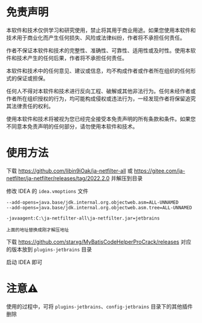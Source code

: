 # 免责声明

本软件和技术仅供学习和研究使用，禁止将其用于商业用途。如果您使用本软件和技术用于商业化而产生任何损失、风险或法律纠纷，作者将不承担任何责任。

作者不保证本软件和技术的完整性、准确性、可靠性、适用性或及时性。使用本软件和技术产生的任何后果，作者将不承担任何责任。

本软件和技术中的任何意见、建议或信息，均不构成作者或作者所在组织的任何形式的保证或担保。

任何人不得对本软件和技术进行反向工程、破解或其他非法行为。任何未经作者或作者所在组织授权的行为，均可能构成侵权或违法行为，一经发现作者将保留追究其法律责任的权利。

使用本软件和技术将被视为您已经完全接受本免责声明的所有条款和条件。如果您不同意本免责声明的任何部分，请勿使用本软件和技术。

# 使用方法

下载 https://github.com/libin9iOak/ja-netfilter-all 或 https://gitee.com/ja-netfilter/ja-netfilter/releases/tag/2022.2.0
并解压到目录

修改 IDEA 的 `idea.vmoptions` 文件

```text
--add-opens=java.base/jdk.internal.org.objectweb.asm=ALL-UNNAMED
--add-opens=java.base/jdk.internal.org.objectweb.asm.tree=ALL-UNNAMED

-javaagent:C:\ja-netfilter-all\ja-netfilter.jar=jetbrains

上面的地址替换成刚才解压地址
```

下载 https://github.com/starxg/MyBatisCodeHelperProCrack/releases 对应的版本放到 `plugins-jetbrains` 目录

启动 IDEA 即可

# 注意⚠️

使用的过程中，可将 `plugins-jetbrains`、`config-jetbrains` 目录下的其他插件删除
